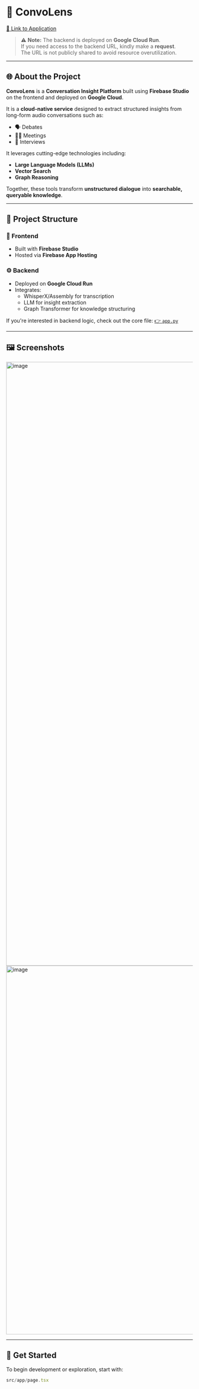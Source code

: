# 🧠 ConvoLens

[🔗 Link to Application](https://studio--visaige-8fpw9.us-central1.hosted.app/)

> ⚠️ **Note:** The backend is deployed on **Google Cloud Run**.  
> If you need access to the backend URL, kindly make a **request**.  
> The URL is not publicly shared to avoid resource overutilization.

---

## 🌐 About the Project

**ConvoLens** is a **Conversation Insight Platform** built using **Firebase Studio** on the frontend and deployed on **Google Cloud**.

It is a **cloud-native service** designed to extract structured insights from long-form audio conversations such as:
- 🗣️ Debates  
- 🧑‍💼 Meetings  
- 🎤 Interviews

It leverages cutting-edge technologies including:
- **Large Language Models (LLMs)**
- **Vector Search**
- **Graph Reasoning**

Together, these tools transform **unstructured dialogue** into **searchable, queryable knowledge**.

---

## 🧩 Project Structure

### 🔧 Frontend
- Built with **Firebase Studio**
- Hosted via **Firebase App Hosting**

### ⚙️ Backend
- Deployed on **Google Cloud Run**
- Integrates:
  - WhisperX/Assembly for transcription
  - LLM for insight extraction
  - Graph Transformer for knowledge structuring

If you're interested in backend logic, check out the core file:
[👉 `app.py`](https://github.com/Roahn333singh/ConvoLens/blob/main/app.py)

---

## 🖼️ Screenshots

<img width="1631" alt="image" src="https://github.com/user-attachments/assets/06c1dfe9-3556-4b49-8edc-dc81426d387d" />


<img width="996" alt="image" src="https://github.com/user-attachments/assets/dbcd1ac0-a86c-4cac-933a-4f9755ccf133" />


---

## 🚀 Get Started

To begin development or exploration, start with:

```ts
src/app/page.tsx
